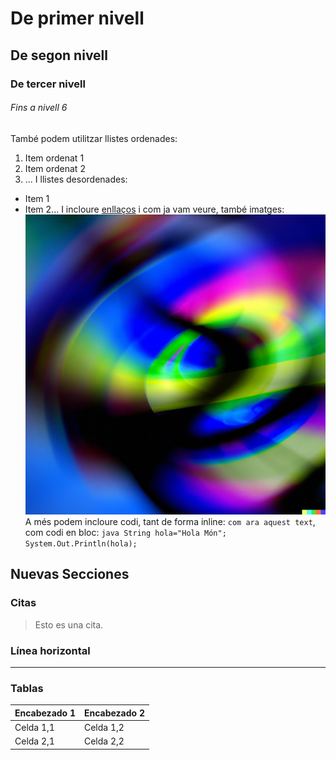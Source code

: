 # De primer nivell
## De segon nivell
### De tercer nivell
###### Fins a nivell 6
També podem utilitzar llistes ordenades:
1. Item ordenat 1
2. Item ordenat 2
3. ...
I llistes desordenades:
* Item 1
* Item 2...
I incloure [enllaços](https://github.com/mapp-edu/elmeuPrimerRepo/) i com ja vam veure,
també imatges:
![Logotip del curs d'Aules](imagenes/ed_github.png)
A més podem incloure codi, tant de forma inline: `com ara aquest text`, com codi en bloc:
`java
String hola="Hola Món";
System.Out.Println(hola);
`
## Nuevas Secciones

### Citas
> Esto es una cita.

### Línea horizontal
---

### Tablas

| Encabezado 1 | Encabezado 2 |
| ------------ | ------------ |
| Celda 1,1     | Celda 1,2     |
| Celda 2,1     | Celda 2,2     |
